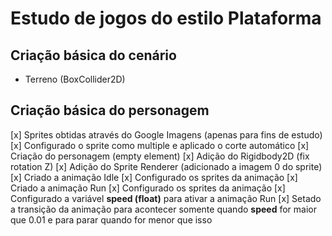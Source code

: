 # Estudo de jogos do estilo Plataforma

## Criação básica do cenário
- Terreno (BoxCollider2D)

## Criação básica do personagem
[x] Sprites obtidas através do Google Imagens (apenas para fins de estudo)
	[x] Configurado o sprite como multiple e aplicado o corte automático
[x] Criação do personagem (empty element)
[x] Adição do Rigidbody2D (fix rotation Z)
[x] Adição do Sprite Renderer (adicionado a imagem 0 do sprite)
[x] Criado a animação Idle
	[x] Configurado os sprites da animação
[x] Criado a animação Run
	[x] Configurado os sprites da animação
[x] Configurado a variável **speed (float)** para ativar a animação Run
	[x] Setado a transição da animação para acontecer somente quando **speed** for maior que 0.01 e para parar quando for menor que isso


